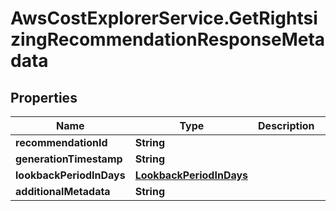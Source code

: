 # AwsCostExplorerService.GetRightsizingRecommendationResponseMetadata

## Properties

Name | Type | Description | Notes
------------ | ------------- | ------------- | -------------
**recommendationId** | **String** |  | [optional] 
**generationTimestamp** | **String** |  | [optional] 
**lookbackPeriodInDays** | [**LookbackPeriodInDays**](LookbackPeriodInDays.md) |  | [optional] 
**additionalMetadata** | **String** |  | [optional] 


